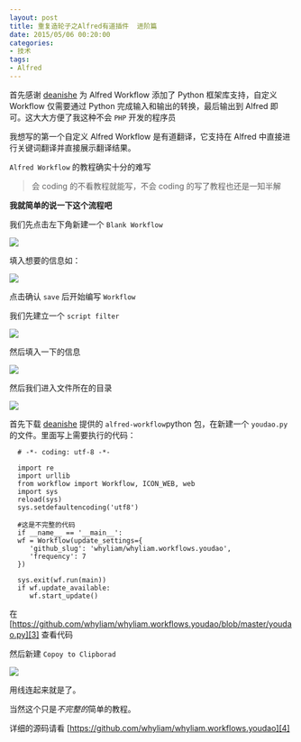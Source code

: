 ```yaml
---
layout: post
title: 重复造轮子之Alfred有道插件  进阶篇
date: 2015/05/06 00:20:00
categories:
- 技术
tags:
- Alfred
---
```


首先感谢 [deanishe][1] 为 Alfred Workflow 添加了 Python 框架库支持，自定义 Workflow 仅需要通过 Python 完成输入和输出的转换，最后输出到 Alfred 即可。这大大方便了我这种不会 `PHP` 开发的程序员

我想写的第一个自定义 Alfred Workflow 是有道翻译，它支持在 Alfred 中直接进行关键词翻译并直接展示翻译结果。

`Alfred Workflow` 的教程确实十分的难写

> 会 coding 的不看教程就能写，不会 coding 的写了教程也还是一知半解

**我就简单的说一下这个流程吧**

我们先点击左下角新建一个 `Blank Workflow`

![](http://pics.naaln.com/blog/2019-01-14-061100.jpg-basicBlog)

填入想要的信息如：

![](http://pics.naaln.com/blog/2019-01-14-061101.jpg-basicBlog)

点击确认 `save` 后开始编写 `Workflow`

我们先建立一个 `script filter`

![](http://pics.naaln.com/blog/2019-01-14-061102.jpg-basicBlog)

然后填入一下的信息

![](http://pics.naaln.com/blog/2019-01-14-061104.jpg-basicBlog)

然后我们进入文件所在的目录

![](http://pics.naaln.com/blog/2019-01-14-061105.jpg-basicBlog)

首先下载 [deanishe][2] 提供的 `alfred-workflow`python 包，在新建一个 `youdao.py` 的文件。里面写上需要执行的代码：

```
  # -*- coding: utf-8 -*-

  import re
  import urllib
  from workflow import Workflow, ICON_WEB, web
  import sys
  reload(sys)
  sys.setdefaultencoding('utf8')

  #这是不完整的代码
  if __name__ == '__main__':
  wf = Workflow(update_settings={
     'github_slug': 'whyliam/whyliam.workflows.youdao',
     'frequency': 7
  })

  sys.exit(wf.run(main))
  if wf.update_available:
     wf.start_update()
```

在 [https://github.com/whyliam/whyliam.workflows.youdao/blob/master/youdao.py][3] 查看代码

然后新建 `Copoy to Clipborad`

![](http://pics.naaln.com/blog/2019-01-14-61106.jpg-basicBlog)

用线连起来就是了。

当然这个只是*不完整的*简单的教程。

详细的源码请看 [https://github.com/whyliam/whyliam.workflows.youdao][4]

 [1]: http://www.deanishe.net/alfred-workflow

 [2]: http://www.deanishe.net/alfred-workflow

 [3]: https://github.com/whyliam/whyliam.workflows.youdao/blob/master/youdao.py

 [4]: https://github.com/whyliam/whyliam.workflows.youdao
